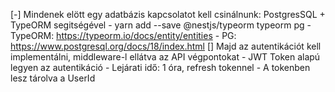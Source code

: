 [-] Mindenek elött egy adatbázis kapcsolatot kell csinálnunk: PostgresSQL + TypeORM segitségével
    - yarn add --save @nestjs/typeorm typeorm pg
    - TypeORM: https://typeorm.io/docs/entity/entities
    - PG: https://www.postgresql.org/docs/18/index.html
[] Majd az autentikációt kell implementálni, middleware-l ellátva az API végpontokat 
        - JWT Token alapú legyen az autentikáció
        - Lejárati idő: 1 óra, refresh tokennel
        - A tokenben lesz tárolva a UserId